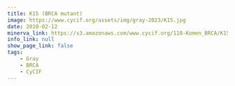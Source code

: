 ```yaml
---
title: K15 (BRCA mutant)
image: https://www.cycif.org/assets/img/gray-2023/K15.jpg
date: 2010-02-12
minerva_link: https://s3.amazonaws.com/www.cycif.org/110-Komen_BRCA/K15/index.html
info_link: null
show_page_link: false
tags:
    - Gray
    - BRCA
    - CyCIF
---
```

